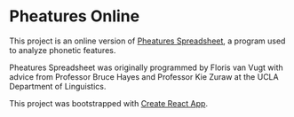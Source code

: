 # Pheatures Online

This project is an online version of [Pheatures Spreadsheet](https://linguistics.ucla.edu/people/hayes/120a/Pheatures/),
a program used to analyze phonetic features.

Pheatures Spreadsheet was originally programmed by Floris van Vugt with advice from
Professor Bruce Hayes and Professor Kie Zuraw at the UCLA Department of Linguistics.

This project was bootstrapped with [Create React App](https://github.com/facebook/create-react-app).
